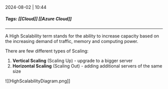 
2024-08-02 | 10:44

##### Tags: [[Cloud]] [[Azure Cloud]]

---

A High Scalability term stands for the ability to increase capacity based on the increasing demand of traffic, memory and computing power.

There are few different types of Scaling:

1. **Vertical Scaling** (Scaling Up) - upgrade to a bigger server
2. **Horizontal Scaling** (Scaling Out) - adding additional servers of the same size

![[HighScalabilityDiagram.png]]